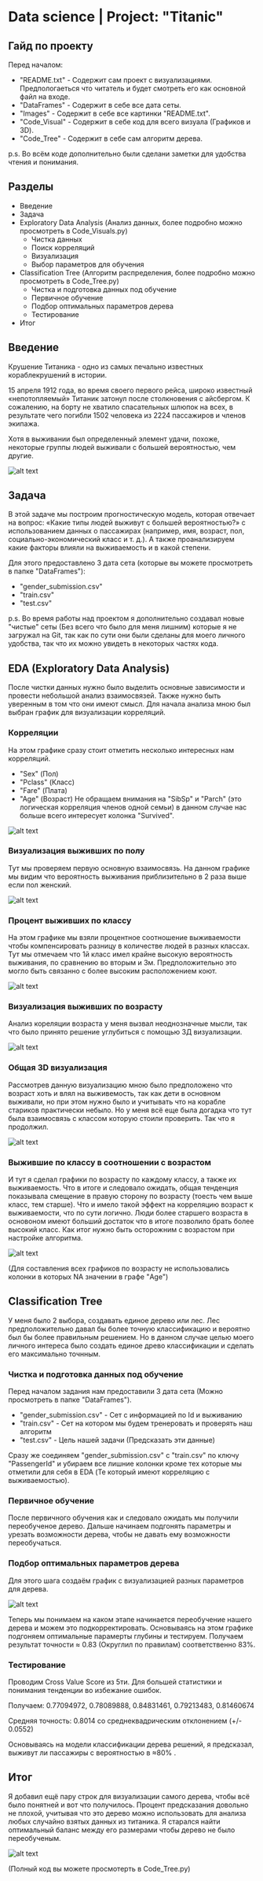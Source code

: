 # Data science | Project: "Titanic"

## Гайд по проекту

Перед началом:
- "README.txt" - Содержит сам проект с визуализациями. Предпологаеться что читатель и будет смотреть его как основной файл на входе.
- "DataFrames" - Содержит в себе все дата сеты.
- "Images" - Содержит в себе все картинки "README.txt".
- "Code_Visual" - Содержит в себе код для всего визуала (Графиков и 3D).
- "Code_Tree" - Содержит в себе сам алгоритм дерева.

p.s. Во всём коде дополнительно были сделани заметки для удобства чтения и понимания.

## Разделы

- Введение
- Задача
- Exploratory Data Analysis (Анализ данных, более подробно можно просмотреть в Code_Visuals.py)
  - Чистка данных 
  - Поиск корреляций
  - Визуализация
  - Выбор параметров для обучения
- Classification Tree (Алгоритм распределения, более подробно можно просмотреть в Code_Tree.py)
  - Чистка и подготовка данных под обучение
  - Первичное обучение
  - Подбор оптимальных параметров дерева
  - Тестирование
- Итог

## Введение

Крушение Титаника - одно из самых печально известных кораблекрушений в истории.

15 апреля 1912 года, во время своего первого рейса, широко известный «непотопляемый» Титаник затонул после столкновения с айсбергом. К сожалению, на борту не хватило спасательных шлюпок на всех, в результате чего погибли 1502 человека из 2224 пассажиров и членов экипажа.

Хотя в выживании был определенный элемент удачи, похоже, некоторые группы людей выживали с большей вероятностью, чем другие.

![alt text](https://github.com/Aettio/DS_Project_Titanic/blob/main/Images/Titanic_picture.jpg)

## Задача

В этой задаче мы  построим прогностическую модель, которая отвечает на вопрос: «Какие типы людей выживут с большей вероятностью?» с использованием данных о пассажирах (например, имя, возраст, пол, социально-экономический класс и т. д.). А также проанализируем какие факторы влияли на выживаемость и в какой степени.

Для этого предоставлено 3 дата сета (которые вы можете просмотреть в папке "DataFrames"):
- "gender_submission.csv"
- "train.csv"
- "test.csv"

p.s. Во время работы над проектом я дополнительно создавал новые "чистые" сеты (Без всего что было для меня лишним) которые я не загружал на Git, так как по сути они были сделаны для моего личного удобства, так что их можно увидеть в некоторых частях кода.


## EDA (Exploratory Data Analysis)

После чистки данных нужно было выделить основные зависимости и провести небольшой анализ взаимосвязей. Также нужно быть уверенным в том что они имеют смысл. Для начала анализа мною был выбран график для визуализации корреляций.

### Корреляции

На этом графике сразу стоит отметить несколько интересных нам корреляций.
- "Sex" (Пол)
- "Pclass" (Класс) 
- "Fare" (Плата)
- "Age" (Возраст)
Не обращаем внимания на "SibSp" и "Parch" (это логическая корреляция членов одной семьи) в данном случае нас больше всего интересует колонка "Survived".

![alt text](https://github.com/Aettio/DS_Project_Titanic/blob/main/Images/Корреляции.png)


### Визуализация выживших по полу

Тут мы проверяем первую основную взаимосвязь. На данном графике мы видим что вероятность выживания приблизительно в 2 раза выше если пол женский.

![alt text](https://github.com/Aettio/DS_Project_Titanic/blob/main/Images/Выжившие_по_полу.png)


### Процент выживших по классу

На этом графике мы взяли процентное соотношение выживаемости чтобы компенсировать разницу в количестве людей в разных классах. Тут мы отмечаем что 1й класс имел крайне высокую вероятность выживания, по сравнению во вторым и 3м. Предположительно это могло быть связанно с более высоким расположением коют.

![alt text](https://github.com/Aettio/DS_Project_Titanic/blob/main/Images/Выживших_по_классу.png)


### Визуализация выживших по возрасту 

Анализ кореляции возраста у меня вызвал неоднозначные мысли, так что было принято решение углубиться с помощью 3Д визуализации.

![alt text](https://github.com/Aettio/DS_Project_Titanic/blob/main/Images/Выжившие_по_возрасту.png)


### Общая 3D визуализация

Рассмотрев данную визуализацию мною было предположено что возраст хоть и влял на выживемость, так как дети в основном выживали, но при этом нужно было и учитывать что на корабле стариков практически небыло. Но у меня всё еще была догадка что тут была взаимосвязь с классом которую стоили проверить. Так что я продолжил.

![alt text](https://github.com/Aettio/DS_Project_Titanic/blob/main/Images/Visual_3D.png)

### Выжившие по классу в соотношении с возрастом

И тут я сделал графики по возрасту по каждому классу, а также их выживаемость. Что в итоге и следовало ожидать, общая тенденция показывала смещение в правую сторону по возрасту (тоесть чем выше класс, тем старше). Что и имело такой эффект на корреляцию  возраст к выживаемости, что по сути логично. Люди более старшего возраста в основоном имеют больший достаток что в итоге позволило брать более высокий класс. Как итог нужно быть осторожним с возрастом при настройке алгоритма. 

![alt text](https://github.com/Aettio/DS_Project_Titanic/blob/main/Images/Выжившие_по_классу_в_соотношении_с_возрастом.png)

(Для составления всех графиков по возрасту не использовались колонки в которых NA значении в графе "Age")

## Classification Tree

У меня было 2 выбора, создавать единое дерево или лес. Лес предположительно давал бы более точную классификацию и вероятно был бы более правильным решением. Но в данном случае целью моего личного интереса было создать единое древо классификации и сделать его максимально точнным.

### Чистка и подготовка данных под обучение

Перед началом задания нам предоставили 3 дата сета (Можно просмотреть в папке "DataFrames").
- "gender_submission.csv" - Сет с информацией по Id и выживанию
- "train.csv" - Сет на котором мы будем тренеровать и проверять наш алгоритм
- "test.csv" - Цель нашей задачи (Предсказать эти данные)

Сразу же соединяем "gender_submission.csv" с "train.csv" по ключу "PassengerId" и убираем все лишние колонки кроме тех которые мы отметили для себя в EDA (Те который имеют корреляцию с выживаемостью).

### Первичное обучение

После первичного обучения как и следовало ожидать мы получили переобученое дерево. Дальше начинаем подгонять параметры и урезать возможности дерева, чтобы не давать ему возможности переобучаться.

### Подбор оптимальных параметров дерева

Для этого шага создаём график с визуализацией разных параметров для дерева.

![alt text](https://github.com/Aettio/DS_Project_Titanic/blob/main/Images/Tree_Accuracy.png)

Теперь мы понимаем на каком этапе начинается переобучение нашего дерева и можем это подкорректировать. Основываясь на этом графике подгоняем оптимальные парамерты глубины и тестируем. Получаем результат точности ≈ 0.83 (Округлил по правилам) соответственно 83%.

### Тестирование

Проводим Cross Value Score из 5ти. Для большей статистики и понимания тенденции во избежание ошибок.

Получаем: 0.77094972, 0.78089888, 0.84831461, 0.79213483, 0.81460674

Средняя точность: 0.8014 со среднеквадрическим отклонением (+/- 0.0552) 

Основываясь на модели классификации дерева решений, я предсказал, выживут ли пассажиры с вероятностью в ≈80% .

## Итог

Я добавил ещё пару строк для визуализации самого дерева, чтобы всё было понятней и вот что получилось. Процент предсказания довольно не плохой, учитывая что это дерево можно использовать для анализа любых случайно взятых данных из титаника. Я старался найти оптимальный баланс между его размерами чтобы дерево не было переобученым.

![alt text](https://github.com/Aettio/DS_Project_Titanic/blob/main/Images/Classification_Tree.jpg)

(Полный код вы можете просмотерть в Code_Tree.py)
